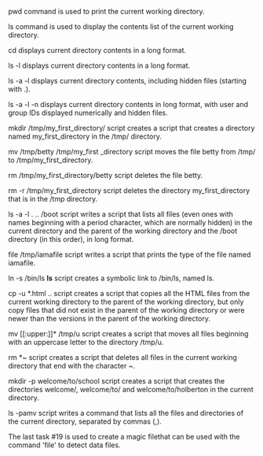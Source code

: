 pwd command is used to print the current working directory.

ls command is used to display the contents list of the current working directory.

cd displays current directory contents in a long format.

ls -l displays current directory contents in a long format.

ls -a -l displays current directory contents, including hidden files (starting with .).

ls -a -l -n displays current directory contents in long format, with user and group IDs displayed numerically and hidden files.

mkdir /tmp/my_first_directory/ script creates a script that creates a directory named my_first_directory in the /tmp/ directory.

mv /tmp/betty /tmp/my_first _directory script moves the file betty from /tmp/ to /tmp/my_first_directory.

rm /tmp/my_first_directory/betty script deletes the file betty.

rm -r /tmp/my_first_directory script deletes the directory my_first_directory that is in the /tmp directory.

ls -a -l . .. /boot script writes a script that lists all files (even ones with names beginning with a period character, which are normally hidden) in the current directory and the parent of the working directory and the /boot directory (in this order), in long format.

file /tmp/iamafile script writes a script that prints the type of the file named iamafile.

ln -s /bin/ls __ls__ script creates a symbolic link to /bin/ls, named ls.

cp -u *.html .. script creates a script that copies all the HTML files from the current working directory to the parent of the working directory, but only copy files that did not exist in the parent of the working directory or were newer than the versions in the parent of the working directory.

mv [[:upper:]]* /tmp/u script creates a script that moves all files beginning with an uppercase letter to the directory /tmp/u.

rm *~ script creates a script that deletes all files in the current working directory that end with the character ~.

mkdir -p welcome/to/school script creates a script that creates the directories welcome/, welcome/to/ and welcome/to/holberton in the current directory.

ls -pamv script writes a command that lists all the files and directories of the current directory, separated by commas (,).

The last task #19 is used to create a magic filethat can be used with the command 'file' to detect data files.